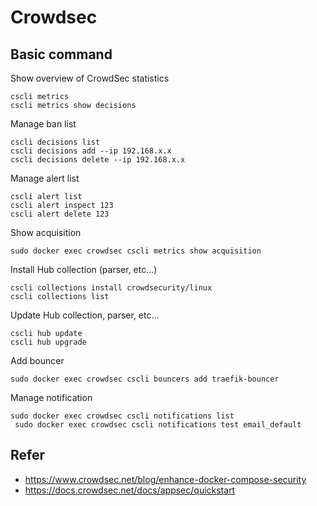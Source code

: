 # Crowdsec

## Basic command
Show overview of CrowdSec statistics

    cscli metrics
    cscli metrics show decisions

Manage ban list

    cscli decisions list
    cscli decisions add --ip 192.168.x.x
    cscli decisions delete --ip 192.168.x.x

Manage alert list

    cscli alert list
    cscli alert inspect 123
    cscli alert delete 123

Show acquisition

    sudo docker exec crowdsec cscli metrics show acquisition

Install Hub collection (parser, etc...)

    cscli collections install crowdsecurity/linux
    cscli collections list

Update Hub collection, parser, etc...

    cscli hub update
    cscli hub upgrade

Add bouncer

    sudo docker exec crowdsec cscli bouncers add traefik-bouncer

Manage notification

    sudo docker exec crowdsec cscli notifications list
     sudo docker exec crowdsec cscli notifications test email_default

## Refer
- https://www.crowdsec.net/blog/enhance-docker-compose-security
- https://docs.crowdsec.net/docs/appsec/quickstart